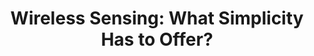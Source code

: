 ---
layout: publications
categories: publications 
year: 2015
link: http://ieeexplore.ieee.org/abstract/document/7366975/
title: "Wireless Sensing: What Simplicity Has to Offer?"
authors: Asanka Sayakkara, Chathura Suduwella, Charith Shalitha, Rumesh Hapuarachchi, Chamath Keppitiyagama, Kasun De Zoysa
conference: Mobile Ad Hoc and Sensor Systems (MASS), 2015 IEEE 12th International Conference on
conferenceinfo: 
---